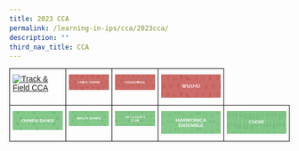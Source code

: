 ```yaml
---
title: 2023 CCA
permalink: /learning-in-ips/cca/2023cca/
description: ""
third_nav_title: CCA
---
```

<style type="text/css">
.tg  {border-collapse:collapse;border-spacing:0;}
.tg td{border-color:black;border-style:solid;border-width:1px;font-family:Arial, sans-serif;font-size:14px;
  overflow:hidden;padding:10px 5px;word-break:normal;}
.tg th{border-color:black;border-style:solid;border-width:1px;font-family:Arial, sans-serif;font-size:14px;
  font-weight:normal;overflow:hidden;padding:10px 5px;word-break:normal;}
.tg .tg-0lax{text-align:left;vertical-align:top}
</style>
<table class="tg">
<thead>
  <tr>
    <th class="tg-0lax">
<a href="https://sites.google.com/moe.edu.sg/ips-tnf-cca/home">
<img width="127" alt="Track &amp; Field CCA" src="https://staging.d3nhhzbd955diy.amplifyapp.com/images/Track%20&amp;%20Field%20CCA.jpg"></a></th>
    <th class="tg-0lax">
<a href="https://sites.google.com/moe.edu.sg/ips-tbtn-cca/home">
<img width="127" alt="Table Tennis CCA" src="/images/Table%20Tennis%20CCA.jpg"></a></th>
    <th class="tg-0lax">
<a href="https://sites.google.com/moe.edu.sg/ips-vb-cca/home">
<img width="126" alt="Volleyball CCA" src="/images/Volleyball%20CCA.jpg"></a></th>
    <th class="tg-0lax">
<a href="https://sites.google.com/moe.edu.sg/ips-ws-cca/home">
<img width="188" alt="Wushu CCA" src="/images/Wushu%20CCA.jpg"></a></th>
  </tr>
	
 <tr>
    <td class="tg-0lax">
<a href="https://sites.google.com/moe.edu.sg/ips-chinese-dance-cca/home">
<img width="127" alt="Chinese Dance" src="/images/Chinese%20Dance%20CCA.jpg"></a></td>
    <td class="tg-0lax">
<a href="https://sites.google.com/moe.edu.sg/ips-malay-dance-cca/home">
<img width="127" alt="Malay Dance" src="/images/Malay%20Dance%20CCA.jpg"></a></td>
    <td class="tg-0lax">
<a href="https://sites.google.com/moe.edu.sg/ips-ancc-cca/home">
<img width="127" alt="Art and Craft Club" src="/images/Art%20&amp;%20Craft%20Club%20CCA.jpg"></a></td>

<td class="tg-0lax">
<a href="https://sites.google.com/moe.edu.sg/ips-he-cca/home">
<img width="127" alt="Harmonica" src="/images/Harmonica%20Ensemble%20CCA.jpg"></a></td>
    <td class="tg-0lax">
<a href="https://sites.google.com/moe.edu.sg/ips-choir-cca/home">
<img width="188" alt="Choir" src="/images/Choir%20CCA.jpg"></a></td>

  </tr>

 

</thead></table>

